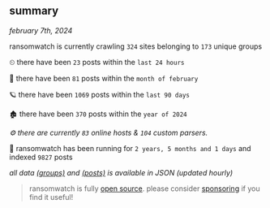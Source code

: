 
## summary
_february 7th, 2024_

ransomwatch is currently crawling `324` sites belonging to `173` unique groups

⏲ there have been `23` posts within the `last 24 hours`

🦈 there have been `81` posts within the `month of february`

🪐 there have been `1069` posts within the `last 90 days`

🏚 there have been `370` posts within the `year of 2024`

_⚙️ there are currently `83` online hosts & `104` custom parsers._

🦕 ransomwatch has been running for `2 years, 5 months and 1 days` and indexed `9827` posts

_all data  [(groups)](http://ransomwhat.telemetry.ltd/groups) and [(posts)](http://ransomwhat.telemetry.ltd/posts) is available in JSON (updated hourly)_

> ransomwatch is fully [open source](https://github.com/joshhighet/ransomwatch#ransomwatch--). please consider [sponsoring](https://github.com/sponsors/joshhighet) if you find it useful!
